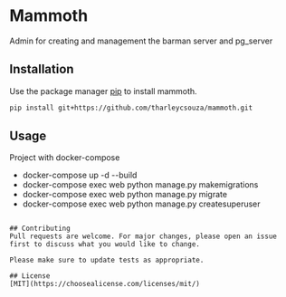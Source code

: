 # Mammoth

Admin for creating and management the barman server and pg_server

## Installation

Use the package manager [pip](https://github.com/tharleycsouza/mammoth.git) to install mammoth.

```bash
pip install git+https://github.com/tharleycsouza/mammoth.git
```

## Usage

Project with docker-compose 

- docker-compose up -d --build
- docker-compose exec web python manage.py makemigrations
- docker-compose exec web python manage.py migrate
- docker-compose exec web python manage.py createsuperuser



```

## Contributing
Pull requests are welcome. For major changes, please open an issue first to discuss what you would like to change.

Please make sure to update tests as appropriate.

## License
[MIT](https://choosealicense.com/licenses/mit/)